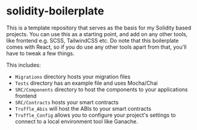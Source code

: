 # solidity-boilerplate

This is a template repository that serves as the basis for my Solidity based projects. You can use this as a starting point, and add on any other tools, like frontend e.g. SCSS, TailwindCSS etc. Do note that this boilerplate comes with React, so if you do use any other tools apart from that, you'll have to tweak a few things.

This includes:
- `Migrations` directory hosts your migration files
- `Tests` directory has an example file and uses Mocha/Chai
- `SRC/Components` directory to host the components to your applications frontend
- `SRC/Contracts` hosts your smart contracts
- `Truffle_Abis` will host the ABIs to your smart contracts
- `Truffle_Config` allows you to configure your project's settings to connect to a local environment tool like Ganache.